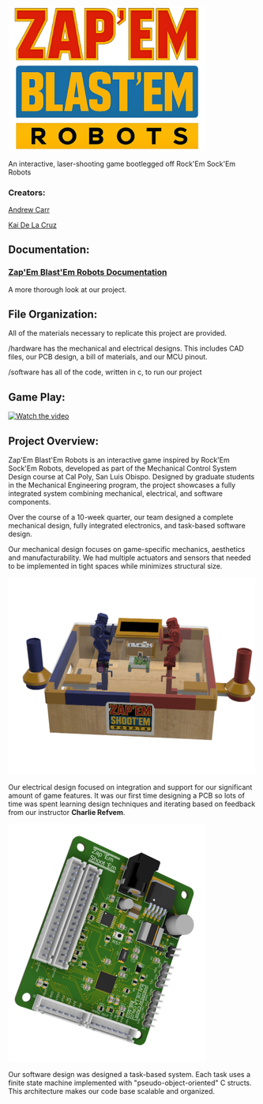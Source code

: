 <img src="docs\media\photos\transparent_logo_sized.png" width="400" alt="logo">

An interactive, laser-shooting game bootlegged off Rock'Em Sock'Em Robots

### Creators:

[Andrew Carr](https://andrewpatcarr.github.io/projects/)

[Kai De La Cruz](https://sites.google.com/view/kaicustoms/home?authuser=0) 


## Documentation:

### [Zap'Em Blast'Em Robots Documentation](https://andrewpatcarr.github.io/zap_em__blast_em/)

A more thorough look at our project.

## File Organization:

All of the materials necessary to replicate this project are provided.

/hardware has the mechanical and electrical designs. This includes CAD files, our PCB design, a bill of materials, and our MCU pinout.

/software has all of the code, written in c, to run our project

## Game Play:

[![Watch the video](https://img.youtube.com/vi/SelIsVGXWzg/0.jpg)](https://www.youtube.com/watch?v=SelIsVGXWzg)



## Project Overview:

Zap'Em Blast'Em Robots is an interactive game inspired by Rock'Em Sock'Em Robots, developed as part of the Mechanical Control System Design course at Cal Poly, San Luis Obispo. Designed by graduate students in the Mechanical Engineering program, the project showcases a fully integrated system combining mechanical, electrical, and software components.

Over the course of a 10-week quarter, our team designed a complete mechanical design, fully integrated electronics, and task-based software design.

Our mechanical design focuses on game-specific mechanics, aesthetics and manufacturability. We had multiple actuators and sensors that needed to be implemented in tight spaces while minimizes structural size.

<img src="docs\media\photos\assemblyCAD.png" width="500" alt="mech design">

Our electrical design focused on integration and support for our significant amount of game features. It was our first time designing a PCB so lots of time was spent learning design techniques and iterating based on feedback from our instructor **Charlie Refvem**. 

<img src="docs\media\photos\MCU_Design_v32.png" width="400" alt="pcb">

Our software design was designed a task-based system. Each task uses a finite state machine implemented with "pseudo-object-oriented" C structs. This architecture makes our code base scalable and organized.



